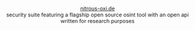 <p align="center">
    <a href="https://nitrous-oxi.de">nitrous-oxi.de</a><br>
    security suite featuring a flagship open source osint tool with an open api written for research purposes 
</p>
